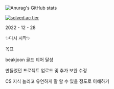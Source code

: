 

![Anurag's GitHub stats](https://github-readme-stats.vercel.app/api?username=goxodn&show_icons=true&theme=radical)

[![solved.ac tier](http://mazassumnida.wtf/api/v2/generate_badge?boj=goxodn)](https://solved.ac/goxodn)

2022 - 12 - 28 

✨다시 시작✨

목표

beakjoon 골드 티어 달성

만들었던 프로젝트 업로드 및 추가 보완 수정

CS 지식 늘리고 유연하게 말 할 수 있을 정도로 이해하기





